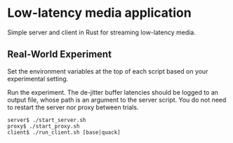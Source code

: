 # Low-latency media application

Simple server and client in Rust for streaming low-latency media.

## Real-World Experiment

Set the environment variables at the top of each script based on your
experimental setting.

Run the experiment. The de-jitter buffer latencies should be logged to an output
file, whose path is an argument to the server script.
You do not need to restart the server nor proxy between trials.

```console
server$ ./start_server.sh
proxy$ ./start_proxy.sh
client$ ./run_client.sh [base|quack]
```

